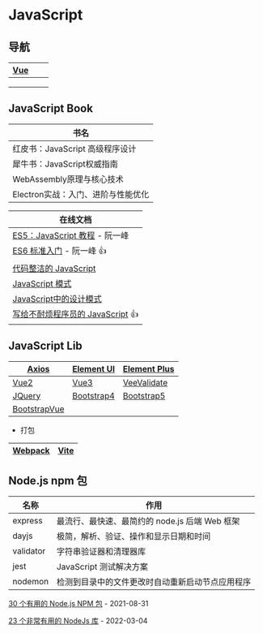 # JavaScript

## 导航

| [Vue](/js/vue) |      |      |
| -------------- | ---- | ---- |
|                |      |      |
|                |      |      |
|                |      |      |




## JavaScript Book



| 书名                               |
| ---------------------------------- |
| 红皮书：JavaScript 高级程序设计    |
| 犀牛书：JavaScript权威指南         |
| WebAssembly原理与核心技术          |
| Electron实战：入门、进阶与性能优化 |

| 在线文档                                                     |
| ------------------------------------------------------------ |
| [ES5：JavaScript 教程](https://wangdoc.com/javascript/) - 阮一峰 |
| [ES6 标准入门](https://wangdoc.com/es6/) - 阮一峰 :thumbsup: |
| [代码整洁的 JavaScript](https://www.bookstack.cn/read/clean-code-javascript-zh/README.md) |
| [JavaScript 模式](https://www.bookstack.cn/read/javascript.patterns/README.md) |
| [JavaScript中的设计模式](https://www.bookstack.cn/read/design-pattern-in-javascript/README.md) |
| [写给不耐烦程序员的 JavaScript](https://www.bookstack.cn/read/impatient-js-zh/README.md) :thumbsup: |

## JavaScript Lib

| [Axios](https://axios-http.com/zh/)                          | [Element UI](https://element.eleme.cn/#/zh-CN)          | [Element Plus](https://element-plus.org/zh-CN/)      |
| ------------------------------------------------------------ | ------------------------------------------------------- | ---------------------------------------------------- |
| [Vue2](https://cn.vuejs.org/v2/guide/)                       | [Vue3](https://v3.cn.vuejs.org/guide/introduction.html) | [VeeValidate](https://vee-validate.logaretm.com/v4/) |
| [JQuery](https://www.runoob.com/jquery/jquery-tutorial.html) | [Bootstrap4](https://v4.bootcss.com/)                   | [Bootstrap5](https://v5.bootcss.com/)                |
| [BootstrapVue](https://bootstrap-vue.org/docs)               |                                                         |                                                      |

- 打包

| [Webpack](https://webpack.js.org/) | [Vite](https://cn.vitejs.dev/guide/) |
| ---------------------------------- | ------------------------------------ |



## Node.js npm 包

| 名称      | 作用                                             |
| --------- | ------------------------------------------------ |
| express   | 最流行、最快速、最简约的 node.js 后端 Web 框架   |
| dayjs     | 极简，解析、验证、操作和显示日期和时间           |
| validator | 字符串验证器和清理器库                           |
| jest      | JavaScript 测试解决方案                          |
| nodemon   | 检测到目录中的文件更改时自动重新启动节点应用程序 |

[30 个有用的 Node.js NPM 包](https://my.oschina.net/u/5079097/blog/5214364) - 2021-08-31

[23 个非常有用的 NodeJs 库](https://jishuin.proginn.com/p/763bfbd74c32) - 2022-03-04

